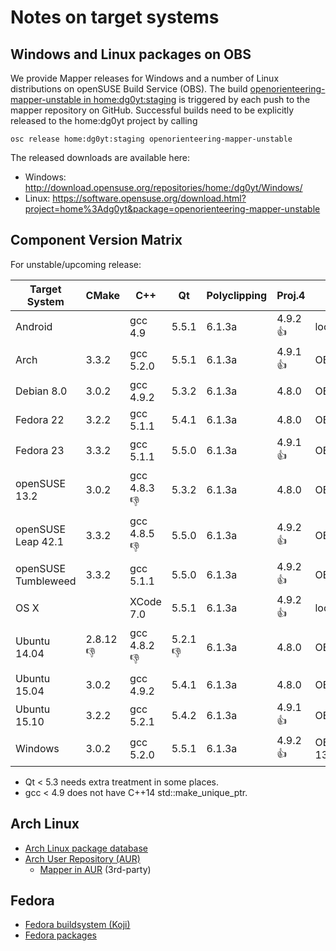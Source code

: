 # Notes on target systems

## Windows and Linux packages on OBS

We provide Mapper releases for Windows and a number of Linux distributions on openSUSE Build Service (OBS). The build [openorienteering-mapper-unstable in home:dg0yt:staging](https://build.opensuse.org/package/show/home:dg0yt:staging/openorienteering-mapper-unstable) is triggered by each push to the mapper repository on GitHub. Successful builds need to be explicitly released to the home:dg0yt project by calling

```
osc release home:dg0yt:staging openorienteering-mapper-unstable
```

The released downloads are available here:
- Windows: http://download.opensuse.org/repositories/home:/dg0yt/Windows/
- Linux:   https://software.opensuse.org/download.html?project=home%3Adg0yt&package=openorienteering-mapper-unstable


## Component Version Matrix

For unstable/upcoming release:

Target System | CMake       | C++         | Qt          | Polyclipping | Proj.4      | Remark
--------------|-------------|-------------|-------------|--------------|-------------|-------------
Android       |             | gcc 4.9     | 5.5.1       | 6.1.3a       | 4.9.2 :+1:  | local build
Arch          | 3.3.2       | gcc 5.2.0   | 5.5.1       | 6.1.3a       | 4.9.1 :+1:  | OBS
Debian 8.0    | 3.0.2       | gcc 4.9.2   | 5.3.2       | 6.1.3a       | 4.8.0       | OBS
Fedora 22     | 3.2.2       | gcc 5.1.1   | 5.4.1       | 6.1.3a       | 4.8.0       | OBS
Fedora 23     | 3.3.2       | gcc 5.1.1   | 5.5.0       | 6.1.3a       | 4.9.1 :+1:  | OBS
openSUSE 13.2 | 3.0.2       | gcc 4.8.3 :-1: | 5.3.2    | 6.1.3a       | 4.8.0       | OBS
openSUSE Leap 42.1  | 3.3.2 | gcc 4.8.5 :-1: | 5.5.0    | 6.1.3a       | 4.9.2 :+1:  | OBS
openSUSE Tumbleweed | 3.3.2 | gcc 5.1.1   | 5.5.0       | 6.1.3a       | 4.9.2 :+1:  | OBS
OS X          |             | XCode 7.0   | 5.5.1       | 6.1.3a       | 4.9.2 :+1:  | local build
Ubuntu 14.04  | 2.8.12 :-1: | gcc 4.8.2 :-1: | 5.2.1 :-1:  | 6.1.3a    | 4.8.0       | OBS
Ubuntu 15.04  | 3.0.2       | gcc 4.9.2   | 5.4.1       | 6.1.3a       | 4.8.0       | OBS
Ubuntu 15.10  | 3.2.2       | gcc 5.2.1   | 5.4.2       | 6.1.3a       | 4.9.1 :+1:  | OBS
Windows       | 3.0.2       | gcc 5.2.0   | 5.5.1       | 6.1.3a       | 4.9.2 :+1:  | OBS/openSUSE 13.2

* Qt < 5.3 needs extra treatment in some places.
* gcc < 4.9 does not have C++14 std::make_unique_ptr.

## Arch Linux

- [Arch Linux package database](https://www.archlinux.org/packages/)
- [Arch User Repository (AUR)](https://aur.archlinux.org/packages/)
  - [Mapper in AUR](https://aur.archlinux.org/packages/?K=openorienteering) (3rd-party)


## Fedora

- [Fedora buildsystem (Koji)](http://koji.fedoraproject.org/koji/index)
- [Fedora packages](https://apps.fedoraproject.org/packages/)

